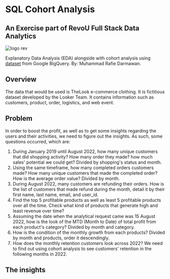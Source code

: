 # SQL Cohort Analysis

## An Exercise part of RevoU Full Stack Data Analytics
![logo rev](https://github.com/rafiedrmwn/sql-cohort-analysis/assets/163059751/5b78183b-9a94-47b2-837a-1e86b03f7d52)

Explanatory Data Analysis (EDA) alongside with cohort analysis using [dataset](https://console.cloud.google.com/marketplace/product/bigquery-public-data/thelook-ecommerce?q=search&referrer=search&project=sincere-torch-350709) from Google BigQuery. 
By: Muhammad Rafie Darmawan.

## Overview
The data that would be used is TheLook e-commerce clothing. It is fictitious dataset developed by the Looker Team. It contains information such as customers, product, order, logistics, and web event.

## Problem
In order to boost the profit, as well as to get some insights regarding the users and their activities, we need to figure out the insights. As such, some questions occurred, which are:
1. During January 2019 until August 2022, how many unique customers that did shopping activity? How many order they made? how much sales' potential we could get? Divided by shopping's status and month.
2. Using the same timeframe, how many completed orders customers made? How many unique customers that made the completed order? How is the average order value? Divided by month.
3. During August 2022, many customers are refunding their orders. How is the list of customers that made refund during the month, detail it by their first name, last name, email, and user_id.
4. Find the top 5 profitable products as well as least 5 profitable products over all the time. Check what kind of products that generate high and least revenue over time?
5. Assuming the date when the analytical request came was 15 August 2022, how is the look of the MTD (Month to Date) of total profit from each product's category? Divided by month and category.
6. How is the condition of the monthly growth from each products? Divided by month and products, order it descendingly.
7. How does the monthly retention customers look across 2022? We need to find out using cohort analysis to see customers' retention in the following months in 2022.

## The insights
